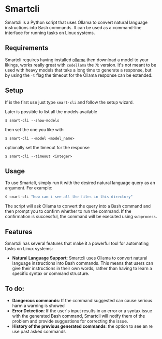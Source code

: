 
# Smartcli

Smartcli is a Python script that uses Ollama to convert natural language instructions into Bash commands. It can be used as a command-line interface for running tasks on Linux systems.

## Requirements

Smartcli requires having installed [ollama](https://ollama.com/) then download a model to your likings, works really great with `codellama` the `7b` version. 
It's not meant to be used with heavy models that take a long time to generate a response, but by using the `-t` flag the timeout for the  Ollama response can be extended.

## Setup
If is the first use just type `smart-cli` and follow the setup wizard.

Later is possible to list all the models available
```
$ smart-cli --show-models
```
then set the one you like with
```
$ smart-cli --model <model_name>
```
optionally set the timeout for the response
```
$ smart-cli --timeout <integer>
``` 

## Usage

To use Smartcli, simply run it with the desired natural language query as an argument. For example:
```bash
$ smart-cli "how can i see all the files in this directory"
```
The script will ask Ollama to convert the query into a Bash command and then prompt you to confirm whether to run the command. If the confirmation is successful, the command will be executed using `subprocess`.

## Features

Smartcli has several features that make it a powerful tool for automating tasks on Linux systems:

* **Natural Language Support**: Smartcli uses Ollama to convert natural language instructions into Bash commands. This means that users can give their instructions in their own words, rather than having to learn a specific syntax or command structure.


## To do:
* **Dangerous commands**: If the command suggested can cause serious harm a warning is showed
* **Error Detection**: If the user's input results in an error or a syntax issue with the generated Bash command, Smartcli will notify them of the problem and provide suggestions for correcting the issue.
* **History of the previous generated commands**: the option to see an re use past asked commands
